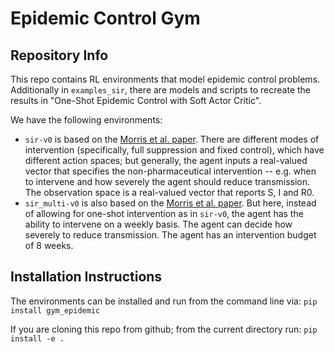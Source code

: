 # Epidemic Control Gym

## Repository Info
This repo contains RL environments that model epidemic control problems. Additionally in `examples_sir`, there are models and scripts to recreate the results in "One-Shot Epidemic Control with Soft Actor Critic". 

We have the following environments:

- `sir-v0` is based on the [Morris et al. paper](https://github.com/dylanhmorris/optimal-sir-intervention). There are different modes of intervention (specifically, full suppression and fixed control), which have different action spaces; but generally, the agent inputs a real-valued vector that specifies the non-pharmaceutical intervention -- e.g. when to intervene and how severely the agent should reduce transmission. The observation space is a real-valued vector that reports S, I and R0.
- `sir_multi-v0` is also based on the  [Morris et al. paper](https://github.com/dylanhmorris/optimal-sir-intervention). But here, instead of allowing for one-shot intervention as in `sir-v0`, the agent has the ability to intervene on a weekly basis. The agent can decide how severely to reduce transmission. The agent has an intervention budget of 8 weeks.

## Installation Instructions

The environments can be installed and run from the command line via:
`pip install gym_epidemic`

If you are cloning this repo from github; from the current directory run:
`pip install -e .`

